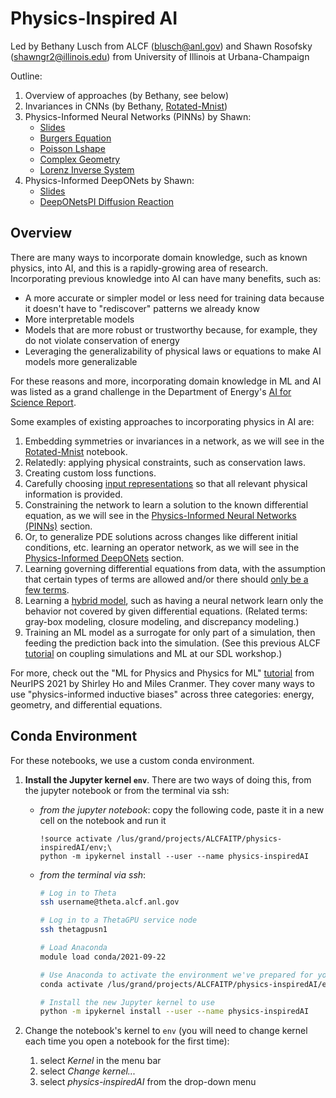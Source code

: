 # Physics-Inspired AI
Led by Bethany Lusch from ALCF (<blusch@anl.gov>) and Shawn Rosofsky (<shawngr2@illinois.edu>) from University of Illinois at Urbana-Champaign

Outline:
1. Overview of approaches (by Bethany, see below)
2. Invariances in CNNs (by Bethany, [Rotated-Mnist](Rotated-Mnist.ipynb))
3. Physics-Informed Neural Networks (PINNs) by Shawn: 
    * [Slides](PhysicsInspiredAI.pdf)
    * [Burgers Equation](Burgers.ipynb)
    * [Poisson Lshape](Poisson_Lshape.ipynb)
    * [Complex Geometry](Complex_Geometry.ipynb)
    * [Lorenz Inverse System](Lorenz_inverse_system.ipynb)
4. Physics-Informed DeepONets by Shawn: 
    * [Slides](PhysicsInspiredAI.pdf)
    * [DeepONetsPI Diffusion Reaction](DeepONetsPI_Diffusion_Reaction.ipynb)

## Overview
There are many ways to incorporate domain knowledge, such as known physics, into AI, and this is a rapidly-growing area of research. Incorporating previous knowledge into AI can have many benefits, such as: 
* A more accurate or simpler model or less need for training data because it doesn't have to "rediscover" patterns we already know
* More interpretable models
* Models that are more robust or trustworthy because, for example, they do not violate conservation of energy
* Leveraging the generalizability of physical laws or equations to make AI models more generalizable 

For these reasons and more, incorporating domain knowledge in ML and AI was listed as a grand challenge in the Department of Energy's [AI for Science Report](https://www.anl.gov/ai-for-science-report). 

Some examples of existing approaches to incorporating physics in AI are:
1. Embedding symmetries or invariances in a network, as we will see in the [Rotated-Mnist](Rotated-Mnist.ipynb) notebook.
2. Relatedly: applying physical constraints, such as conservation laws.
3. Creating custom loss functions.
4. Carefully choosing [input representations](https://jcheminf.biomedcentral.com/articles/10.1186/s13321-020-00460-5) so that all relevant physical information is provided.
5. Constraining the network to learn a solution to the known differential equation, as we will see in the [Physics-Informed Neural Networks (PINNs)](https://www.sciencedirect.com/science/article/pii/S0021999118307125) section.
6. Or, to generalize PDE solutions across changes like different initial conditions, etc. learning an operator network, as we will see in the [Physics-Informed DeepONets](https://www.science.org/doi/10.1126/sciadv.abi8605) section.
7. Learning governing differential equations from data, with the assumption that certain types of terms are allowed and/or there should [only be a few terms](https://www.pnas.org/content/113/15/3932).
8. Learning a [hybrid model](https://hal.archives-ouvertes.fr/hal-03137025/document), such as having a neural network learn only the behavior not covered by given differential equations. (Related terms: gray-box modeling, closure modeling, and discrepancy modeling.)
9. Training an ML model as a surrogate for only part of a simulation, then feeding the prediction back into the simulation. (See this previous ALCF [tutorial](https://github.com/argonne-lcf/sdl_ai_workshop/tree/master/05_Simulation_ML) on coupling simulations and ML at our SDL workshop.)

For more, check out the "ML for Physics and Physics for ML" [tutorial](https://neurips.cc/Conferences/2021/ScheduleMultitrack?event=21896) from NeurIPS 2021 by Shirley Ho and Miles Cranmer. They cover many ways to use "physics-informed inductive biases" across three categories: energy, geometry, and differential equations.

## Conda Environment
For these notebooks, we use a custom conda environment.
1. **Install the Jupyter kernel `env`**. There are two ways of doing this, from the jupyter notebook or from the terminal via ssh:

    - *from the jupyter notebook*: copy the following code, paste it in a new cell on the notebook and run it
      ```
      !source activate /lus/grand/projects/ALCFAITP/physics-inspiredAI/env;\
      python -m ipykernel install --user --name physics-inspiredAI
      ```
    
    - *from the terminal via ssh*: 

      ```bash
      # Log in to Theta
      ssh username@theta.alcf.anl.gov

      # Log in to a ThetaGPU service node
      ssh thetagpusn1

      # Load Anaconda
      module load conda/2021-09-22

      # Use Anaconda to activate the environment we've prepared for you
      conda activate /lus/grand/projects/ALCFAITP/physics-inspiredAI/env

      # Install the new Jupyter kernel to use
      python -m ipykernel install --user --name physics-inspiredAI
      ```
2. Change the notebook's kernel to `env` (you will need to change kernel each time you open a notebook for the first time):

    1. select *Kernel* in the menu bar
    1. select *Change kernel...*
    1. select *physics-inspiredAI* from the drop-down menu
